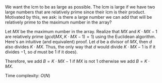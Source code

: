 We want the lcm to be as large as possible. The lcm is large if we have two large numbers that are relatively prime since their lcm is their product. Motivated by this, we ask: is there a large number we can add that will be relatively prime to the maximum number in the array? 

Let $MX$ be the maximum number in the array. Realize that $MX$ and $K \cdot MX-1$ are relatively prime ($gcd(MX, \, K \cdot MX -1) = 1$) using the Euclidean algorithm. Here's an intuitive (and equivalent) proof. Let $d$ be a divisor of $MX$, then $d$ also divides $K \cdot MX$. Thus, the only way that $d$ would divide $K \cdot MX-1$ is if it divides $-1$, so $d$ must be $1$ if it does). 

Therefore, we add $B = K \cdot MX-1$ if $MX$ is not $1$ otherwise we add $B = K \cdot MX$. 



Time complexity: $O(N)$


